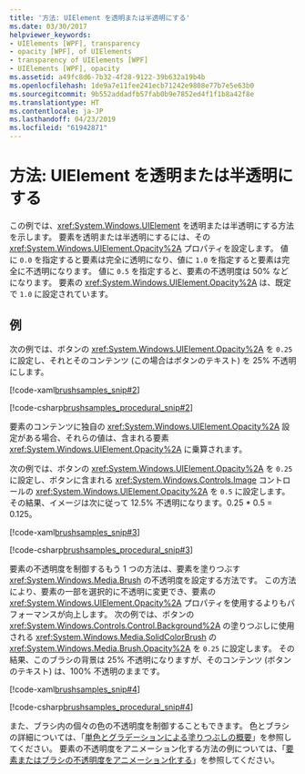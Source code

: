 ```yaml
---
title: '方法: UIElement を透明または半透明にする'
ms.date: 03/30/2017
helpviewer_keywords:
- UIElements [WPF], transparency
- opacity [WPF], of UIElements
- transparency of UIElements [WPF]
- UIElements [WPF], opacity
ms.assetid: a49fc8d6-7b32-4f28-9122-39b632a19b4b
ms.openlocfilehash: 1de9a7e11fee241ecb71242e9808e77b7e5e63b0
ms.sourcegitcommit: 9b552addadfb57fab0b9e7852ed4f1f1b8a42f8e
ms.translationtype: HT
ms.contentlocale: ja-JP
ms.lasthandoff: 04/23/2019
ms.locfileid: "61942871"
---
```

# <a name="how-to-make-a-uielement-transparent-or-semi-transparent"></a>方法: UIElement を透明または半透明にする
この例では、<xref:System.Windows.UIElement> を透明または半透明にする方法を示します。 要素を透明または半透明にするには、その <xref:System.Windows.UIElement.Opacity%2A> プロパティを設定します。 値に `0.0` を指定すると要素は完全に透明になり、値に `1.0` を指定すると要素は完全に不透明になります。 値に `0.5` を指定すると、要素の不透明度は 50% などになります。 要素の <xref:System.Windows.UIElement.Opacity%2A> は、既定で `1.0` に設定されています。  
  
## <a name="example"></a>例  
 次の例では、ボタンの <xref:System.Windows.UIElement.Opacity%2A> を `0.25` に設定し、それとそのコンテンツ (この場合はボタンのテキスト) を 25% 不透明にします。  
  
 [!code-xaml[brushsamples_snip#2](~/samples/snippets/csharp/VS_Snippets_Wpf/brushsamples_snip/CS/OpacityExample.xaml#2)]  
  
 [!code-csharp[brushsamples_procedural_snip#2](~/samples/snippets/csharp/VS_Snippets_Wpf/brushsamples_procedural_snip/CSharp/OpacityExample.cs#2)]  
  
 要素のコンテンツに独自の <xref:System.Windows.UIElement.Opacity%2A> 設定がある場合、それらの値は、含まれる要素 <xref:System.Windows.UIElement.Opacity%2A> に乗算されます。  
  
 次の例では、ボタンの <xref:System.Windows.UIElement.Opacity%2A> を `0.25` に設定し、ボタンに含まれる <xref:System.Windows.Controls.Image> コントロールの <xref:System.Windows.UIElement.Opacity%2A> を `0.5` に設定します。 その結果、イメージは次に従って 12.5% 不透明になります。0.25 * 0.5 = 0.125。  
  
 [!code-xaml[brushsamples_snip#3](~/samples/snippets/csharp/VS_Snippets_Wpf/brushsamples_snip/CS/OpacityExample.xaml#3)]  
  
 [!code-csharp[brushsamples_procedural_snip#3](~/samples/snippets/csharp/VS_Snippets_Wpf/brushsamples_procedural_snip/CSharp/OpacityExample.cs#3)]  
  
 要素の不透明度を制御するもう 1 つの方法は、要素を塗りつぶす <xref:System.Windows.Media.Brush> の不透明度を設定する方法です。 この方法により、要素の一部を選択的に不透明に変更でき、要素の <xref:System.Windows.UIElement.Opacity%2A> プロパティを使用するよりもパフォーマンスが向上します。 次の例では、ボタンの <xref:System.Windows.Controls.Control.Background%2A> の塗りつぶしに使用される <xref:System.Windows.Media.SolidColorBrush> の <xref:System.Windows.Media.Brush.Opacity%2A> を `0.25` に設定します。 その結果、このブラシの背景は 25% 不透明になりますが、そのコンテンツ (ボタンのテキスト) は、100% 不透明のままです。  
  
 [!code-xaml[brushsamples_snip#4](~/samples/snippets/csharp/VS_Snippets_Wpf/brushsamples_snip/CS/OpacityExample.xaml#4)]  
  
 [!code-csharp[brushsamples_procedural_snip#4](~/samples/snippets/csharp/VS_Snippets_Wpf/brushsamples_procedural_snip/CSharp/OpacityExample.cs#4)]  
  
 また、ブラシ内の個々の色の不透明度を制御することもできます。 色とブラシの詳細については、「[単色とグラデーションによる塗りつぶしの概要](../graphics-multimedia/painting-with-solid-colors-and-gradients-overview.md)」を参照してください。 要素の不透明度をアニメーション化する方法の例については、「[要素またはブラシの不透明度をアニメーション化する](../graphics-multimedia/how-to-animate-the-opacity-of-an-element-or-brush.md)」を参照してください。
